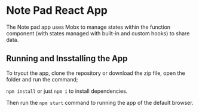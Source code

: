 # Note Pad React App

The Note pad app uses Mobx to manage states within the function component (with states managed with built-in and custom hooks) to share data.

## Running and Insstalling the App

To tryout the app, clone the repository or download the zip file, open the folder and run the command;

`npm install` or just `npm i` to install dependencies.

Then run the `npm start` command to running the app of the default browser.
